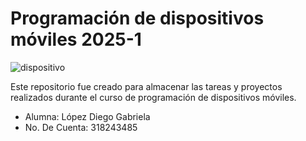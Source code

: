 # Programación de dispositivos móviles 2025-1

![dispositivo](https://i.giphy.com/media/v1.Y2lkPTc5MGI3NjExa2kycDNnN283YWpjemdkb21yZ3l4ZG9mcjZyM2M1dGZ0ajU1YWpnaiZlcD12MV9pbnRlcm5hbF9naWZfYnlfaWQmY3Q9Zw/UqB9KRApovhliUMnSu/giphy.gif)



Este repositorio fue creado para almacenar las tareas y proyectos realizados durante el curso de programación de dispositivos móviles. 
* Alumna: López Diego Gabriela 
* No. De Cuenta: 318243485
